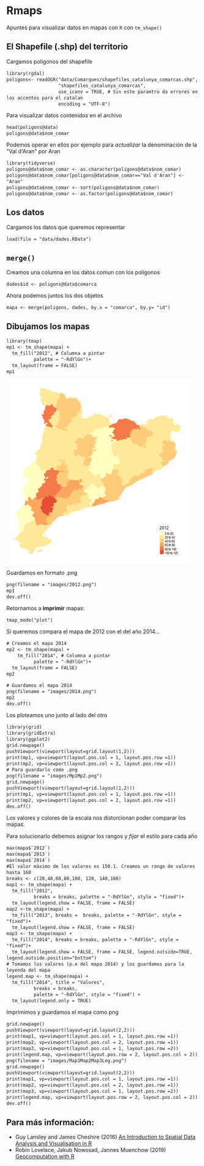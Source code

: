 # Rmaps
Apuntes para visualizar datos en mapas con `R` con `tm_shape()`

## El Shapefile (.shp) del territorio
Cargamos poligonos del shapefile
```{r}
library(rgdal)
poligons<- readOGR("data/Comarques/shapefiles_catalunya_comarcas.shp",
                   "shapefiles_catalunya_comarcas",
                   use_iconv = TRUE, # Sin este paramtro da errores en los accentos para el catalan
                   encoding = "UTF-8")
```

Para visualizar datos contenidos en el archivo
```{r}
head(poligons@data)
poligons@data$nom_comar
```

Podemos operar en ellos por ejemplo para *actualizar* la denominación de la "Val d'Aran" por Aran
```{r}
library(tidyverse)
poligons@data$nom_comar <- as.character(poligons@data$nom_comar)
poligons@data$nom_comar[poligons@data$nom_comar=="Val d'Aran"] <- "Aran"
poligons@data$nom_comar <- sort(poligons@data$nom_comar)
poligons@data$nom_comar <- as.factor(poligons@data$nom_comar)
```

## Los datos
Cargamos los datos que queremos representar
```{r}
load(file = "data/dades.RData")
```

## `merge()`

Creamos una columna en los datos comun con los polígonos
```{r}
dades$id <- poligons@data$comarca
```

Ahora podemos juntos los dos objetos
```{r}
mapa <- merge(poligons, dades, by.x = "comarca", by.y= "id")
```


## Dibujamos los mapas
```{r}
library(tmap)
mp1 <- tm_shape(mapa) + 
  tm_fill("2012", # Columna a pintar
          palette = "-RdYlGn")+
  tm_layout(frame = FALSE)
mp1
```
![](https://github.com/eloimm/Rmaps/blob/master/images/2012.png)

Guardamos en formato .png
```{r}
png(filename = "images/2012.png")
mp1
dev.off()
```

Retornamos a **imprimir** mapas:
```{r}
tmap_mode("plot")
```

Si queremos compara el mapa de 2012 con el del año 2014...

```{r}
# Creamos el mapa 2014
mp2 <- tm_shape(mapa) + 
    tm_fill("2014", # Columna a pintar
          palette = "-RdYlGn")+
  tm_layout(frame = FALSE)
mp2
```

```{r}
# Guardamos el mapa 2014
png(filename = "images/2014.png")
mp2
dev.off() 
```

Los ploteamos uno junto al lado del otro
```{r}
library(grid)
library(gridExtra)
library(ggplot2)
grid.newpage()
pushViewport(viewport(layout=grid.layout(1,2)))
print(mp1, vp=viewport(layout.pos.col = 1, layout.pos.row =1))
print(mp2, vp=viewport(layout.pos.col = 2, layout.pos.row =1))
# Para guardarlo como .png
png(filename = "images/Mp1Mp2.png")
grid.newpage()
pushViewport(viewport(layout=grid.layout(1,2)))
print(mp1, vp=viewport(layout.pos.col = 1, layout.pos.row =1))
print(mp2, vp=viewport(layout.pos.col = 2, layout.pos.row =1))
dev.off()
```

Los valores y colores de la escala nos distorcionan poder comparar los mapas. 

Para solucionarlo debemos asignar los rangos y *fijar* el estilo para cada año
```{r}
max(mapa$`2012`)
max(mapa$`2013`)
max(mapa$`2014`)
#El valor màximo de los valores es 150.1. Creamos un rango de valores hasta 160
breaks <- c(20,40,60,80,100, 120, 140,160)
map1 <- tm_shape(mapa) + 
  tm_fill("2012", 
          breaks = breaks, palette = "-RdYlGn", style = "fixed")+
  tm_layout(legend.show = FALSE, frame = FALSE)
map2 <-tm_shape(mapa) + 
  tm_fill("2013", breaks =  breaks, palette = "-RdYlGn", style = "fixed")+
  tm_layout(legend.show = FALSE, frame = FALSE)
map3 <- tm_shape(mapa) + 
  tm_fill("2014", breaks = breaks, palette = "-RdYlGn", style = "fixed")+
  tm_layout(legend.show = FALSE, frame = FALSE, legend.outside=TRUE, legend.outside.position="bottom")
# Tomamos los valores (p.e del mapa 2014) y los guardamos para la leyenda del mapa
legend.map <- tm_shape(mapa) + 
  tm_fill("2014", title = "Valores",
          breaks = breaks, 
          palette = "-RdYlGn", style = "fixed") +
  tm_layout(legend.only = TRUE)
```


Imprimimos y guardamos el mapa como png
```{r}
grid.newpage()
pushViewport(viewport(layout=grid.layout(2,2)))
print(map1, vp=viewport(layout.pos.col = 1, layout.pos.row =1))
print(map2, vp=viewport(layout.pos.col = 2, layout.pos.row =1))
print(map3, vp=viewport(layout.pos.col = 1, layout.pos.row =2))
print(legend.map, vp=viewport(layout.pos.row = 2, layout.pos.col = 2))
png(filename = "images/Map1Map2Map3Leg.png")
grid.newpage()
pushViewport(viewport(layout=grid.layout(2,2)))
print(map1, vp=viewport(layout.pos.col = 1, layout.pos.row =1))
print(map2, vp=viewport(layout.pos.col = 2, layout.pos.row =1))
print(map3, vp=viewport(layout.pos.col = 1, layout.pos.row =2))
print(legend.map, vp=viewport(layout.pos.row = 2, layout.pos.col = 2))
dev.off()
```

## Para más información:  
*  Guy Lansley and James Cheshire (2016) [An Introduction to Spatial Data Analysis and Visualisation in R](http://www.spatialanalysisonline.com/An%20Introduction%20to%20Spatial%20Data%20Analysis%20in%20R.pdf)  
* Robin Lovelace, Jakub Nowosad, Jannes Muenchow (2019) [Geocomputation with R](https://geocompr.robinlovelace.net/adv-map.html#prerequisites-6)

